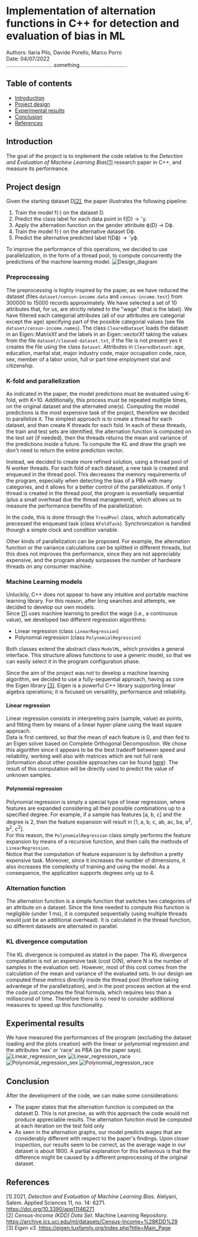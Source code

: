 #  Implementation of alternation functions in C++ for detection and evaluation of bias in ML
Authors: Ilaria Pilo, Davide Porello, Marco Porro  
Date: 04/07/2022  
................................something................................

## Table of contents
- [Introduction](#introduction)
- [Project design](#project-design)
- [Experimental results](#experimental-results)
- [Conclusion](#conclusion)
- [References](#references)

## Introduction
The goal of the project is to implement the code relative to the _Detection and Evaluation of Machine Learning Bias_[[1]](#references) research paper in C++, and measure its performance.

## Project design
Given the starting dataset D[[2]](#references), the paper illustrates the following pipeline:
1. Train the model f(·) on the dataset D. 
2. Predict the class label for each data point in f(D) → ˆy. 
3. Apply the alternation function on the gender attribute ϕ(D) → Dϕ. 
4. Train the model f(·) on the alternative dataset Dϕ.
5. Predict the alternative predicted label f(Dϕ) → ˆyϕ.

To improve the performance of this operations, we decided to use parallelization, in the form of a thread pool, to compute concurrently the predictions of the machine learning model.
![Design_diagram](Design_diagram.png)

### Preprocessing
The preprocessing is highly inspired by the paper, as we have reduced the dataset (files `dataset/censun-income.data` and `census-income.test`) from 300000 to 15000 records approximately.
We have selected a set of 10 attributes that, for us, are strictly related to the "wage" (that is the label).
We have filtered each categorial attributes (all of our attributes are categorial except the age) specifying part of the possible categorial values (see file `dataset/censun-income.names`).
The class `ClearedDataset` loads the dataset in an Eigen::MatrixXf and the labels in an Eigen::vectorXf taking the values from the file `dataset/cleaned-dataset.txt`, if the file is not present yes it creates the file using the class `Dataset`.
Attributes in `ClearedDataset`: age, education, marital stat, major industry code, major occupation code, race, sex, member of a labor union, full or part time employment stat and citizenship.

### K-fold and parallelization
As indicated in the paper, the model predictions must be evaluated using K-fold, with K=10. Additionally, this process must be repeated multiple times, on the original dataset and the alternated one(s).
Computing the model predictions is the most expensive task of the project, therefore we decided to parallelize it.
The simplest approach is to create a thread for each dataset, and then create K threads for each fold. In each of these threads, the train and test sets are identified, the alternation function is computed on the test set (if needed), then the threads returns the mean and variance of the predictions inside a future.
To compute the KL and draw the graph we don't need to return the entire prediction vector.

Instead, we decided to create more refined solution, using a thread pool of N worker threads.
For each fold of each dataset, a new task is created and enqueued in the thread pool. This decreases the memory requirements of the program, especially when detecting the bias of a PBA with many categories, and it allows for a better control of the parallelization.
If only 1 thread is created in the thread pool, the program is essentially sequential (plus a small overhead due the thread management), which allows us to measure the performance benefits of the parallelization.

In the code, this is done through the `TreadPool` class, which automatically precessed the enqueued task (class `KFoldTask`). Synchronization is handled thourgh a simple clock and condition variable.

Other kinds of parallelization can be proposed. For example, the alternation function or the variance calculations can be splitted in different threads, but this does not improves the performance, since they are not appreciably expensive, and the program already surpasses the number of hardware threads on any consumer machine.
### Machine Learning models
Unluckily, C++ does not appear to have any intuitive and portable machine learning library. For this reason, after long searches and attempts, we decided to develop our own models.  
Since [[1]](#references) uses machine learning to predict the wage (i.e., a continuous value), we developed two different regression algorithms:
- Linear regression (class `LinearRegression`)
- Polynomial regression (class `PolynomialRegression`)

Both classes extend the abstract class `ModelML`, which provides a general interface. This structure allows functions to use a generic model, so that we can easily select it in the program configuration phase.

Since the aim of the project was not to develop a machine learning algorithm, we decided to use a fully-sequential approach, having as core the Eigen library [[3]](#references). Eigen is a powerful C++ library supporting linear algebra operations; it is focused on versatility, performance and reliability.
#### Linear regression
Linear regression consists in interpreting pairs (sample, value) as points, and fitting them by means of a linear hyper-plane using the least square approach.  
Data is first centered, so that the mean of each feature is 0, and then fed to an Eigen solver based on Complete Orthogonal Decomposition. We chose this algorithm since it appears to be the best tradeoff between speed and reliability, working well also with matrices which are not full rank (information about other possible approaches can be found [here](https://eigen.tuxfamily.org/dox/group__LeastSquares.html#:~:text=An%20overdetermined%20system%20of%20equations,the%20Euclidean%20norm%20is%20used)). The result of this computation will be directly used to predict the value of unknown samples.
#### Polynomial regression
Polynomial regression is simply a special type of linear regression, where features are expanded considering all their possible combinations up to a specified degree. For example, if a sample has features [a, b, c] and the degree is 2, then the feature expansion will result in [1, a, b, c, ab, ac, ba, a<sup>2</sup>, b<sup>2</sup>, c<sup>2</sup>].  
For this reason, the `PolynomialRegression` class simply performs the feature expansion by means of a recursive function, and then calls the methods of `LinearRegression`.  
Notice that the computation of feature expansion is by definition a pretty expensive task. Moreover, since it increases the number of dimensions, it also increases the complexity of training and using the model. As a consequence, the application supports degrees only up to 4.
### Alternation function
The alternation function is a simple function that switches two categories of an attribute on a dataset. Since the time needed to compute this function is negligible (under 1 ms), it is computed sequentially (using multiple threads would just be an additional overhead).
It is calculated in the thread function, so different datasets are alternated in parallel.
### KL divergence computation
The KL divergence is computed as stated in the paper. The KL divergence computation is not an expensive task (cost O(N), where N is the number of samples in the evaluation set). 
However, most of this cost comes from the calculation of the mean and variance of the evaluated sets. In our design we computed these metrics directly inside the thread pool (threfore taking advantege of the parallelization), and in the post process section at the end the code just computes the final formula, which requires less than a millisecond of time.
Therefore there is no need to consider additional measures to speed up this functionality.
## Experimental results
We have measured the performances of the program (excluding the dataset loading and the plots creation) with the linear or polynomial regression and the attributes 'sex' or 'race' as PBA (as the paper says).
![Linear_regression_sex](performance/LR_sex.png)
![Linear_regression_race](performance/LR_race.png)
![Polynomial_regression_sex](performance/PR_sex.png)
![Polynomial_regression_race](performance/PR_race.png)
## Conclusion
After the development of the code, we can make some considerations:
- The paper states that the alternation function is computed on the dataset D. This is not precise, as with this approach the code would not produce appreciable results. The alternation function must be computed at each iteration on the test fold only
- As seen in the alternation graphs, our model predicts wages that are considerably different with respect to the paper's findings. Upon closer inspection, our results seem to be correct, as the average wage in our dataset is about 1800. 
  A partial explanation for this behavious is that the difference might be caused by a different preprocessing of the original dataset.

## References
[1] 2021, _Detection and Evaluation of Machine Learning Bias._ Alelyani, Salem. Applied Sciences 11, no. 14: 6271. https://doi.org/10.3390/app11146271  
[2] _Census-Income (KDD) Data Set_. Machine Learning Repository. https://archive.ics.uci.edu/ml/datasets/Census-Income+%28KDD%29  
[3] _Eigen v3_. https://eigen.tuxfamily.org/index.php?title=Main_Page
